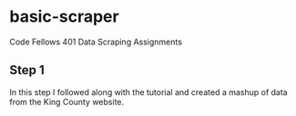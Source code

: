 # basic-scraper
Code Fellows 401 Data Scraping Assignments

## Step 1
In this step I followed along with the tutorial and created a mashup of data from the King County website.